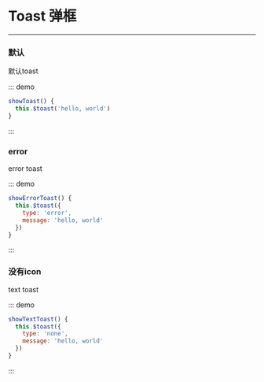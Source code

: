 <script>
export default {
  methods: {
    showToast() {
      this.$toast('hello, world')
    },
    showTextToast() {
      this.$toast({
        type: 'none',
        message: 'hello, world'
      })
    },
    showErrorToast() {
      this.$toast({
        type: 'error',
        message: 'hello, world'
      })
    },
  }
}
</script>
# Toast 弹框
----

### 默认

<div>
  <xr-button @click="showToast" type="primary">默认toast</xr-button>
</div>

::: demo
```javascript
showToast() {
  this.$toast('hello, world')
}
```
:::

### error
<div>
  <xr-button @click="showErrorToast" type="primary">error toast</xr-button>
</div>

::: demo
```javascript
showErrorToast() {
  this.$toast({
    type: 'error',
    message: 'hello, world'
  })
}
```
:::

### 没有icon
<div>
  <xr-button @click="showTextToast" type="primary">text toast</xr-button>
</div>

::: demo
```javascript
showTextToast() {
  this.$toast({
    type: 'none',
    message: 'hello, world'
  })
}
```
:::
